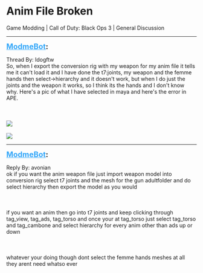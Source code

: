 # Anim File Broken
Game Modding | Call of Duty: Black Ops 3 | General Discussion

---
<strong style="font-size: 1.4em;"><span style="text-decoration: underline;text-decoration-color: #34a7f9;"><span style="color:#34a7f9;">ModmeBot</span></span>:</strong>

<p>Thread By: Idogftw<br />So, when I export the conversion rig with my weapon for my anim file it tells me it can&#39;t load it and I have done the t7:joints, my weapon and the femme hands then select-&gt;hierarchy and it doesn&#39;t work, but when I do just the joints and the weapon it works, so I think its the hands and I don&#39;t know why. Here&#39;s a pic of what I have selected in maya and here&#39;s the error in APE.<br /><br /><br /><br /><img style="max-width: 500px;" src="https://i.gyazo.com/2f770445e277e88b76ab2afcc400b5bf.png"><br /><br /><img style="max-width: 500px;" src="https://i.gyazo.com/53eeced59bda92ffe495d31932c2686f.png"></p>

---
<strong style="font-size: 1.4em;"><span style="text-decoration: underline;text-decoration-color: #34a7f9;"><span style="color:#34a7f9;">ModmeBot</span></span>:</strong>

<p>Reply By: avonian<br />ok if you want the anim weapon file just import weapon model into conversion rig select t7 joints and the mesh for the gun adultfolder and do select hierarchy then export the model as you would<br /><br /><br /><br />if you want an anim then go into t7 joints and keep clicking through tag_view, tag_ads, tag_torso and once your at tag_torso just select tag_torso and tag_cambone and select hierarchy for every anim other than ads up or down<br /><br /><br /><br />whatever your doing though dont select the femme hands meshes at all they arent need whatso ever</p>
